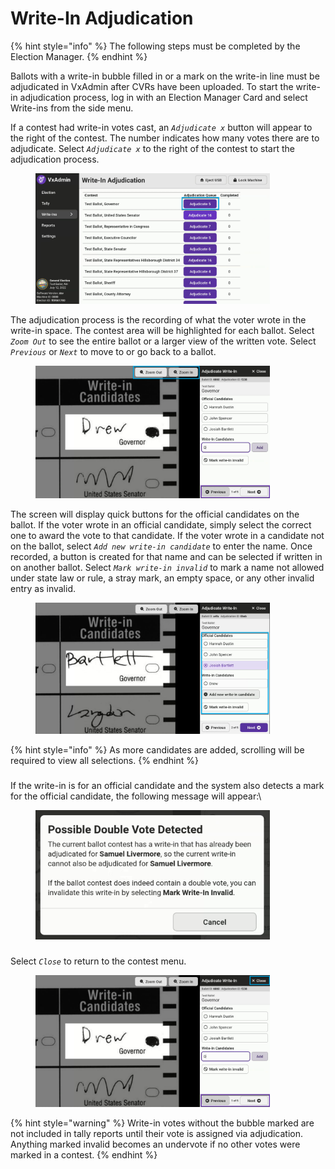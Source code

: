 # Write-In Adjudication

{% hint style="info" %}
The following steps must be completed by the Election Manager.
{% endhint %}

Ballots with a write-in bubble filled in or a mark on the write-in line must be adjudicated in VxAdmin after CVRs have been uploaded. To start the write-in adjudication process, log in with an Election Manager Card and select Write-ins from the side menu.

If a contest had write-in votes cast, an _`Adjudicate x`_ button will appear to the right of the contest. The number indicates how many votes there are to adjudicate. Select _`Adjudicate x`_ to the right of the contest to start the adjudication process.&#x20;

<figure><img src="../user-manual/.gitbook/assets/image (110).png" alt="" width="375"><figcaption></figcaption></figure>

The adjudication process is the recording of what the voter wrote in the write-in space. The contest area will be highlighted for each ballot. Select _`Zoom Out`_ to see the entire ballot or a larger view of the written vote. Select _`Previous`_ or _`Next`_ to move to or go back to a ballot.

<figure><img src="../user-manual/.gitbook/assets/image (111).png" alt="" width="375"><figcaption></figcaption></figure>

The screen will display quick buttons for the official candidates on the ballot. If the voter wrote in an official candidate, simply select the correct one to award the vote to that candidate. If the voter wrote in a candidate not on the ballot, select _`Add new write-in candidate`_ to enter the name. Once recorded, a button is created for that name and can be selected if written in on another ballot.  Select _`Mark write-in invalid`_ to mark a name not allowed under state law or rule, a stray mark, an empty space, or any other invalid entry as invalid.

<figure><img src="../user-manual/.gitbook/assets/image (112).png" alt="" width="375"><figcaption></figcaption></figure>

{% hint style="info" %}
As more candidates are added, scrolling will be required to view all selections.
{% endhint %}



###

If the write-in is for an official candidate and the system also detects a mark for the official candidate, the following message will appear:\


<figure><img src="../user-manual/.gitbook/assets/image (113).png" alt="" width="375"><figcaption></figcaption></figure>

###

Select _`Close`_ to return to the contest menu.

<figure><img src="../user-manual/.gitbook/assets/image (84).png" alt="" width="375"><figcaption></figcaption></figure>

{% hint style="warning" %}
Write-in votes without the bubble marked are not included in tally reports until their vote is assigned via adjudication. Anything marked invalid becomes an undervote if no other votes were marked in a contest.&#x20;
{% endhint %}
